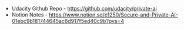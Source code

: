 * Udacity Github Repo - https://github.com/udacity/private-ai
* Notion Notes - https://www.notion.so/e1250/Secure-and-Private-AI-01ebc9b181744645ac6d917f5ed40c9b?pvs=4

